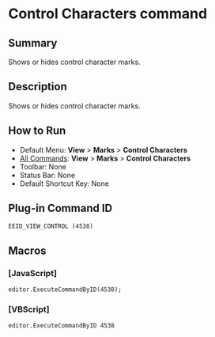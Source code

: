 # Control Characters command

## Summary

Shows or hides control character marks.

## Description

Shows or hides control character marks.

## How to Run

- Default Menu: **View** \> **Marks** \> **Control Characters**
- [All Commands](../tools/all_commands): **View** \> **Marks** \> **Control Characters**
- Toolbar: None
- Status Bar: None
- Default Shortcut Key: None

## Plug-in Command ID

```
EEID_VIEW_CONTROL (4538)```

## Macros

### \[JavaScript\]

```
editor.ExecuteCommandByID(4538);
```

### \[VBScript\]

```
editor.ExecuteCommandByID 4538
```
